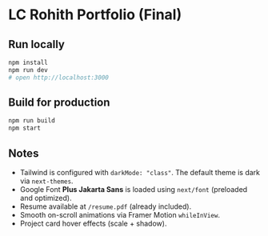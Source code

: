 
# LC Rohith Portfolio (Final)

## Run locally
```bash
npm install
npm run dev
# open http://localhost:3000
```

## Build for production
```bash
npm run build
npm start
```

## Notes
- Tailwind is configured with `darkMode: "class"`. The default theme is dark via `next-themes`.
- Google Font **Plus Jakarta Sans** is loaded using `next/font` (preloaded and optimized).
- Resume available at `/resume.pdf` (already included).
- Smooth on-scroll animations via Framer Motion `whileInView`.
- Project card hover effects (scale + shadow).

